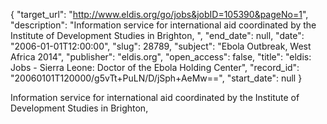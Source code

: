 {
  "target_url": "http://www.eldis.org/go/jobs&jobID=105390&pageNo=1", 
  "description": "Information service for international aid coordinated by the Institute of Development Studies in Brighton, ", 
  "end_date": null, 
  "date": "2006-01-01T12:00:00", 
  "slug": 28789, 
  "subject": "Ebola Outbreak, West Africa 2014", 
  "publisher": "eldis.org", 
  "open_access": false, 
  "title": "eldis: Jobs - Sierra Leone: Doctor of the Ebola Holding Center", 
  "record_id": "20060101T120000/g5vTt+PuLN/D/jSph+AeMw==", 
  "start_date": null
}

Information service for international aid coordinated by the Institute of Development Studies in Brighton, 